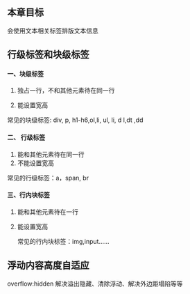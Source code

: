 ## 本章目标

会使用文本相关标签排版文本信息 



## 行级标签和块级标签

#### 一、块级标签

1.  独占一行，不和其他元素待在同一行

2.  能设置宽高

常见的块级标签: div, p, h1-h6,ol,li, ul, li, d l,dt ,dd

#### 二、 行级标签

1. 能和其他元素待在同一行
2. 不能设置宽高

常见的行级标签：a，span, br

#### 三、行内块标签

1. 能和其他元素待在一行

2. 能设置宽高

   常见的行内块标签：img,input…...

##  浮动内容高度自适应

overflow:hidden 解决溢出隐藏、清除浮动、解决外边距塌陷等等